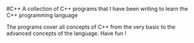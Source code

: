 #C++
A collection of C++ programs that I have been writing to learn the C++ programming language

The programs cover all concepts of C++ from the very basic to the advanced concepts of the language.
Have fun !
